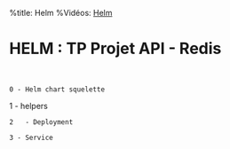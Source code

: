 %title: Helm
%Vidéos: [Helm]()

# HELM : TP Projet API - Redis

<br>

	0 - Helm chart squelette

  1 - helpers

	2	- Deployment

	3 - Service

